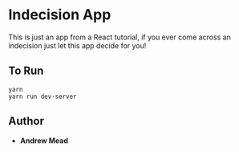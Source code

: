 # Indecision App

This is just an app from a React tutorial, if you ever come across an indecision just let this app decide for you!

## To Run

```
yarn
yarn run dev-server
```

## Author

* **Andrew Mead**

